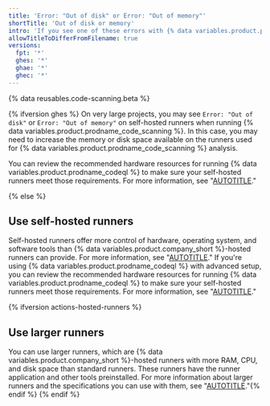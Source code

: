 ```yaml
---
title: 'Error: "Out of disk" or Error: "Out of memory"'
shortTitle: 'Out of disk or memory'
intro: 'If you see one of these errors with {% data variables.product.prodname_actions %}, {% ifversion ghes %}try reviewing the specifications of your self-hosted runners.{% else %}you can try alternative runners.{% endif %}'
allowTitleToDifferFromFilename: true
versions:
  fpt: '*'
  ghes: '*'
  ghae: '*'
  ghec: '*'
---
```


<!-- CodeQL CLI depends on a short URL generated from this article's URL. If this article's URL ever changes, make sure to update the short URL https://gh.io/troubleshooting-code-scanning/out-of-disk-or-memory. https://thehub.github.com/it/how-to/url-shortening -->

{% data reusables.code-scanning.beta %}

{% ifversion ghes %}
On very large projects, you may see `Error: "Out of disk"` or `Error: "Out of memory"` on self-hosted runners when running {% data variables.product.prodname_code_scanning %}. In this case, you may need to increase the memory or disk space available on the runners used for {% data variables.product.prodname_code_scanning %} analysis.

You can review the recommended hardware resources for running {% data variables.product.prodname_codeql %} to make sure your self-hosted runners meet those requirements. For more information, see "[AUTOTITLE](/code-security/code-scanning/creating-an-advanced-setup-for-code-scanning/recommended-hardware-resources-for-running-codeql)."

{% else %}

## Use self-hosted runners

Self-hosted runners offer more control of hardware, operating system, and software tools than {% data variables.product.company_short %}-hosted runners can provide. For more information, see "[AUTOTITLE](/actions/hosting-your-own-runners/managing-self-hosted-runners/about-self-hosted-runners)." If you're using {% data variables.product.prodname_codeql %} with advanced setup, you can review the recommended hardware resources for running {% data variables.product.prodname_codeql %} to make sure your self-hosted runners meet those requirements. For more information, see "[AUTOTITLE](/code-security/code-scanning/creating-an-advanced-setup-for-code-scanning/recommended-hardware-resources-for-running-codeql)."

{% ifversion actions-hosted-runners %}

## Use larger runners

You can use larger runners, which are {% data variables.product.company_short %}-hosted runners with more RAM, CPU, and disk space than standard runners. These runners have the runner application and other tools preinstalled. For more information about larger runners and the specifications you can use with them, see "[AUTOTITLE](/actions/using-github-hosted-runners/about-larger-runners)."{% endif %}
{% endif %}
